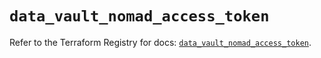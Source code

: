 # `data_vault_nomad_access_token`

Refer to the Terraform Registry for docs: [`data_vault_nomad_access_token`](https://registry.terraform.io/providers/hashicorp/vault/5.2.1/docs/data-sources/nomad_access_token).
